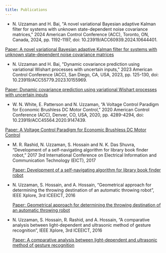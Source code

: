 ```yaml
---
title: Publications
---
```

-	N. Uzzaman and H. Bai, "A novel variational Bayesian adaptive Kalman filter for systems with unknown state-dependent noise covariance matrices," 2024 American Control Conference (ACC), Toronto, ON, Canada, 2024, pp. 1192-1197, doi: 10.23919/ACC60939.2024.10644401.
  
  [Paper: A novel variational Bayesian adaptive Kalman filter for systems with unknown state-dependent noise covariance matrices](https://ieeexplore.ieee.org/abstract/document/10644401/)
-	N. Uzzaman and H. Bai, "Dynamic covariance prediction using variational Wishart processes with uncertain inputs," 2023 American Control Conference (ACC), San Diego, CA, USA, 2023, pp. 125-130, doi: 10.23919/ACC55779.2023.10155969.
  
  [Paper: Dynamic covariance prediction using variational Wishart processes with uncertain inputs](https://ieeexplore.ieee.org/abstract/document/10155969/)
-	W. N. White, E. Patterson and N. Uzzaman, “A Voltage Control Paradigm for Economic Brushless DC Motor Control,” 2020 American Control Conference (ACC), Denver, CO, USA, 2020, pp. 4289-4294, doi: 10.23919/ACC45564.2020.9147439.
  
  [Paper: A Voltage Control Paradigm for Economic Brushless DC Motor Control](https://ieeexplore.ieee.org/abstract/document/9147439/)

-	M. R. Rashid, N. Uzzaman, S. Hossain and N. K. Das Shuvra, “Development of a self-navigating algorithm for library book finder robot,” 2017 3rd International Conference on Electrical Information and Communication Technology (EICT), 2017

 	[Paper: Development of a self-navigating algorithm for library book finder robot](https://ieeexplore.ieee.org/abstract/document/8275140/)
-	N. Uzzaman, S. Hossain, and A. Hossain, “Geometrical approach for determining the throwing destination of an automatic throwing robot”, IEEE Xplore, 3rd ICEEICT, 2016

 	[Paper: Geometrical approach for determining the throwing destination of an automatic throwing robot](https://ieeexplore.ieee.org/abstract/document/7873100/)
-	N. Uzzaman, S. Hossain, R. Rashid, and A. Hossain, “A comparative analysis between light-dependent and ultrasonic method of gesture recognition”, IEEE Xplore, 3rd ICEEICT, 2016

 	[Paper: A comparative analysis between light-dependent and ultrasonic method of gesture recognition](https://ieeexplore.ieee.org/abstract/document/7873101/)
